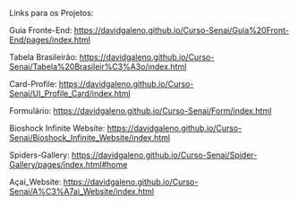 Links para os Projetos:

Guia Fronte-End:
https://davidgaleno.github.io/Curso-Senai/Guia%20Front-End/pages/index.html

Tabela Brasileirão:
https://davidgaleno.github.io/Curso-Senai/Tabela%20Brasileir%C3%A3o/index.html

Card-Profile:
https://davidgaleno.github.io/Curso-Senai/UI_Profile_Card/index.html

Formulário:
https://davidgaleno.github.io/Curso-Senai/Form/index.html

Bioshock Infinite Website:
https://davidgaleno.github.io/Curso-Senai/Bioshock_Infinite_Website/index.html

Spiders-Gallery:
https://davidgaleno.github.io/Curso-Senai/Spider-Gallery/pages/index.html#home

Açaí_Website:
https://davidgaleno.github.io/Curso-Senai/A%C3%A7ai_Website/index.html

